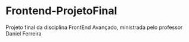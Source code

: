 # Frontend-ProjetoFinal
Projeto final da disciplina FrontEnd Avançado, ministrada pelo professor Daniel Ferreira 
